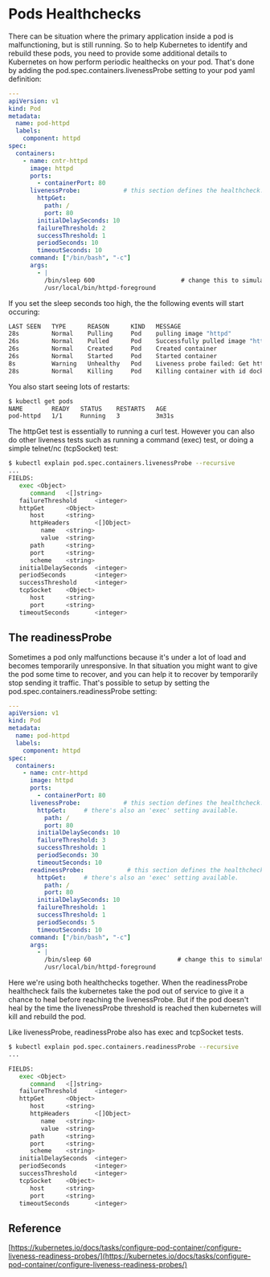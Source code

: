 # Pods Healthchecks

There can be situation where the primary application inside a pod is malfunctioning, but is still running. So to help Kubernetes to identify and rebuild these pods, you need to provide some additional details to Kubernetes on how perform periodic healthecks on your pod. That's done by adding the pod.spec.containers.livenessProbe setting to your pod yaml definition:

```yaml
---
apiVersion: v1
kind: Pod
metadata:
  name: pod-httpd
  labels:
    component: httpd
spec:
  containers:
    - name: cntr-httpd
      image: httpd
      ports:
        - containerPort: 80
      livenessProbe:            # this section defines the healthcheck.
        httpGet:
          path: /
          port: 80
        initialDelaySeconds: 10
        failureThreshold: 2
        successThreshold: 1
        periodSeconds: 10
        timeoutSeconds: 10
      command: ["/bin/bash", "-c"]
      args:
        - |
          /bin/sleep 600                        # change this to simulate malfunctions
          /usr/local/bin/httpd-foreground  
```

If you set the sleep seconds too high, the the following events will start occuring:

```bash
LAST SEEN   TYPE      REASON      KIND   MESSAGE
28s         Normal    Pulling     Pod    pulling image "httpd"
26s         Normal    Pulled      Pod    Successfully pulled image "httpd"
26s         Normal    Created     Pod    Created container
26s         Normal    Started     Pod    Started container
8s          Warning   Unhealthy   Pod    Liveness probe failed: Get http://172.17.0.7:80/: dial tcp 172.17.0.7:80: connect: connection refused
28s         Normal    Killing     Pod    Killing container with id docker://cntr-httpd:Container failed liveness probe.. Container will be killed and recreated.
```

You also start seeing lots of restarts:

```bash
$ kubectl get pods
NAME        READY   STATUS    RESTARTS   AGE
pod-httpd   1/1     Running   3          3m31s
```

The httpGet test is essentially to running a curl test. However you can also do other liveness tests such as running a command (exec) test, or doing a simple telnet/nc (tcpSocket) test:

```bash
$ kubectl explain pod.spec.containers.livenessProbe --recursive
...
FIELDS:
   exec <Object>
      command   <[]string>
   failureThreshold     <integer>
   httpGet      <Object>
      host      <string>
      httpHeaders       <[]Object>
         name   <string>
         value  <string>
      path      <string>
      port      <string>
      scheme    <string>
   initialDelaySeconds  <integer>
   periodSeconds        <integer>
   successThreshold     <integer>
   tcpSocket    <Object>
      host      <string>
      port      <string>
   timeoutSeconds       <integer>
```

## The readinessProbe

Sometimes a pod only malfunctions because it's under a lot of load and becomes temporarily unresponsive. In that situation you might want to give the pod some time to recover, and you can help it to recover by temporarily stop sending it traffic. That's possible to setup by setting the pod.spec.containers.readinessProbe setting:

```yaml
---
apiVersion: v1
kind: Pod
metadata:
  name: pod-httpd
  labels:
    component: httpd
spec:
  containers:
    - name: cntr-httpd
      image: httpd
      ports:
        - containerPort: 80
      livenessProbe:            # this section defines the healthcheck.
        httpGet:     # there's also an 'exec' setting available.
          path: /
          port: 80
        initialDelaySeconds: 10
        failureThreshold: 3
        successThreshold: 1
        periodSeconds: 30
        timeoutSeconds: 10
      readinessProbe:            # this section defines the healthcheck.
        httpGet:     # there's also an 'exec' setting available.
          path: /
          port: 80
        initialDelaySeconds: 10
        failureThreshold: 1
        successThreshold: 1
        periodSeconds: 5
        timeoutSeconds: 10
      command: ["/bin/bash", "-c"]
      args:
        - |
          /bin/sleep 60                        # change this to simulate malfunctions
          /usr/local/bin/httpd-foreground  

```

Here we're using both healthchecks together. When the readinessProbe healthcheck fails the kubernetes take the pod out of service to give it a chance to heal before reaching the livenessProbe. But if the pod doesn't heal by the time the livenessProbe threshold is reached then kubernetes will kill and rebuild the pod.

Like livenessProbe, readinessProbe also has exec and tcpSocket tests.

```bash
$ kubectl explain pod.spec.containers.readinessProbe --recursive
...

FIELDS:
   exec <Object>
      command   <[]string>
   failureThreshold     <integer>
   httpGet      <Object>
      host      <string>
      httpHeaders       <[]Object>
         name   <string>
         value  <string>
      path      <string>
      port      <string>
      scheme    <string>
   initialDelaySeconds  <integer>
   periodSeconds        <integer>
   successThreshold     <integer>
   tcpSocket    <Object>
      host      <string>
      port      <string>
   timeoutSeconds       <integer>
```

## Reference

[https://kubernetes.io/docs/tasks/configure-pod-container/configure-liveness-readiness-probes/](https://kubernetes.io/docs/tasks/configure-pod-container/configure-liveness-readiness-probes/)
